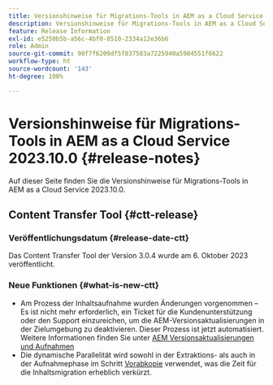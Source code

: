 ```yaml
---
title: Versionshinweise für Migrations-Tools in AEM as a Cloud Service 2023.10.0
description: Versionshinweise für Migrations-Tools in AEM as a Cloud Service, Version 2022.10.0
feature: Release Information
exl-id: e5250b5b-a56c-4bf0-8510-2334a12e36b6
role: Admin
source-git-commit: 90f7f6209df5f837583a7225940a5984551f6622
workflow-type: ht
source-wordcount: '143'
ht-degree: 100%

---
```


# Versionshinweise für Migrations-Tools in AEM as a Cloud Service 2023.10.0 {#release-notes}

Auf dieser Seite finden Sie die Versionshinweise für Migrations-Tools in AEM as a Cloud Service 2023.10.0.

## Content Transfer Tool {#ctt-release}

### Veröffentlichungsdatum {#release-date-ctt}

Das Content Transfer Tool der Version 3.0.4 wurde am 6. Oktober 2023 veröffentlicht.

### Neue Funktionen {#what-is-new-ctt}

* Am Prozess der Inhaltsaufnahme wurden Änderungen vorgenommen – Es ist nicht mehr erforderlich, ein Ticket für die Kundenunterstützung oder den Support einzureichen, um die AEM-Versionsaktualisierungen in der Zielumgebung zu deaktivieren. Dieser Prozess ist jetzt automatisiert. Weitere Informationen finden Sie unter [AEM Versionsaktualisierungen und Aufnahmen](/help/journey-migration/content-transfer-tool/using-content-transfer-tool/ingesting-content.md#aem-version-updates-and-ingestions)
* Die dynamische Parallelität wird sowohl in der Extraktions- als auch in der Aufnahmephase im Schritt [Vorabkopie](/help/journey-migration/content-transfer-tool/using-content-transfer-tool/handling-large-content-repositories.md) verwendet, was die Zeit für die Inhaltsmigration erheblich verkürzt.
